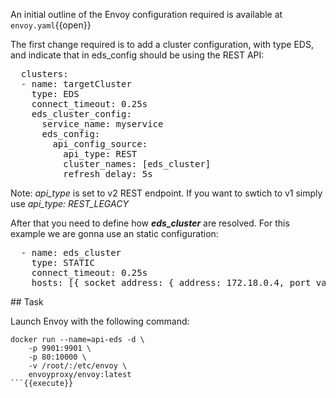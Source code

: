 An initial outline of the Envoy configuration required is available at `envoy.yaml`{{open}}

The first change required is to add a cluster configuration, with type EDS, and indicate that in eds_config should be using the REST API:

<pre class="file" data-filename="envoy.yaml" data-target="append">
  clusters:
  - name: targetCluster
    type: EDS
    connect_timeout: 0.25s
    eds_cluster_config:
      service_name: myservice
      eds_config:
        api_config_source:
          api_type: REST
          cluster_names: [eds_cluster]
          refresh_delay: 5s
</pre>

Note: *api_type* is set to v2 REST endpoint. If you want to swtich to v1 simply use *api_type: REST_LEGACY*

After that you need to define how ***eds_cluster*** are resolved. For this example we are gonna use an static configuration:

<pre class="file" data-filename="envoy.yaml" data-target="append">
  - name: eds_cluster
    type: STATIC
    connect_timeout: 0.25s
    hosts: [{ socket_address: { address: 172.18.0.4, port_value: 8080 }}]
</pre>

## Task

Launch Envoy with the following command:

```
docker run --name=api-eds -d \
    -p 9901:9901 \
    -p 80:10000 \
    -v /root/:/etc/envoy \
    envoyproxy/envoy:latest
```{{execute}}
